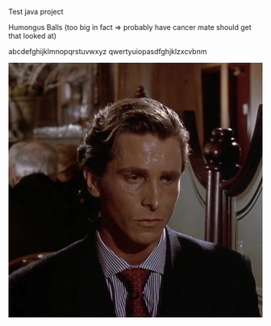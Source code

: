 Test java project

Humongus Balls (too big in fact => probably have cancer mate should get that looked at)

abcdefghijklmnopqrstuvwxyz
qwertyuiopasdfghjklzxcvbnm

![Patrick Bateman](Pictures/Patrick.jpg)
